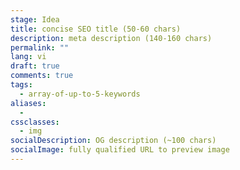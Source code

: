 ```yaml
---
stage: Idea
title: concise SEO title (50‑60 chars)
description: meta description (140‑160 chars)
permalink: ""
lang: vi
draft: true
comments: true
tags:
  - array-of-up-to-5-keywords
aliases:
  - 
cssclasses:
  - img
socialDescription: OG description (~100 chars)
socialImage: fully qualified URL to preview image
---
```


